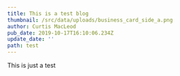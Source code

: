 ```yaml
---
title: This is a test blog
thumbnail: /src/data/uploads/business_card_side_a.png
author: Curtis MacLeod
pub_date: 2019-10-17T16:10:06.234Z
update_date: ''
path: test
---
```

This is just a test

